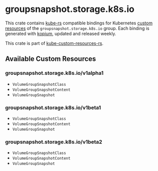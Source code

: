 <!--
SPDX-FileCopyrightText: The kube-custom-resources-rs Authors
SPDX-License-Identifier: 0BSD
 -->

# groupsnapshot.storage.k8s.io

This crate contains [kube-rs](https://kube.rs/) compatible bindings for Kubernetes [custom resources](https://kubernetes.io/docs/tasks/extend-kubernetes/custom-resources/custom-resource-definitions/) of the `groupsnapshot.storage.k8s.io` group. Each binding is generated with [kopium](https://github.com/kube-rs/kopium), updated and released weekly.

This crate is part of [kube-custom-resources-rs](https://github.com/metio/kube-custom-resources-rs).

## Available Custom Resources

### groupsnapshot.storage.k8s.io/v1alpha1
- `VolumeGroupSnapshotClass`
- `VolumeGroupSnapshotContent`
- `VolumeGroupSnapshot`
### groupsnapshot.storage.k8s.io/v1beta1
- `VolumeGroupSnapshotClass`
- `VolumeGroupSnapshotContent`
- `VolumeGroupSnapshot`
### groupsnapshot.storage.k8s.io/v1beta2
- `VolumeGroupSnapshotClass`
- `VolumeGroupSnapshotContent`
- `VolumeGroupSnapshot`
